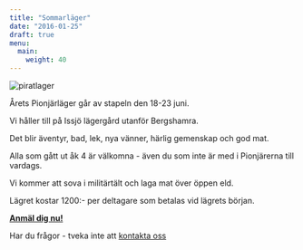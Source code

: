 ```yaml
---
title: "Sommarläger"
date: "2016-01-25"
draft: true
menu:
  main:
    weight: 40
---
```

![piratlager](/lager/affisch.jpg)

Årets Pionjärläger går av stapeln den 18-23 juni.

Vi håller till på Issjö lägergård utanför Bergshamra.

Det blir äventyr, bad, lek, nya vänner, härlig gemenskap och god mat.

Alla som gått ut åk 4 är välkomna - även du som inte är med i Pionjärerna till vardags.

Vi kommer att sova i militärtält och laga mat över öppen eld.

Lägret kostar 1200:- per deltagare som betalas vid lägrets början.

**[Anmäl dig nu!](/lager/anmalan2016)**

Har du frågor - tveka inte att [kontakta oss](/kontakt)
